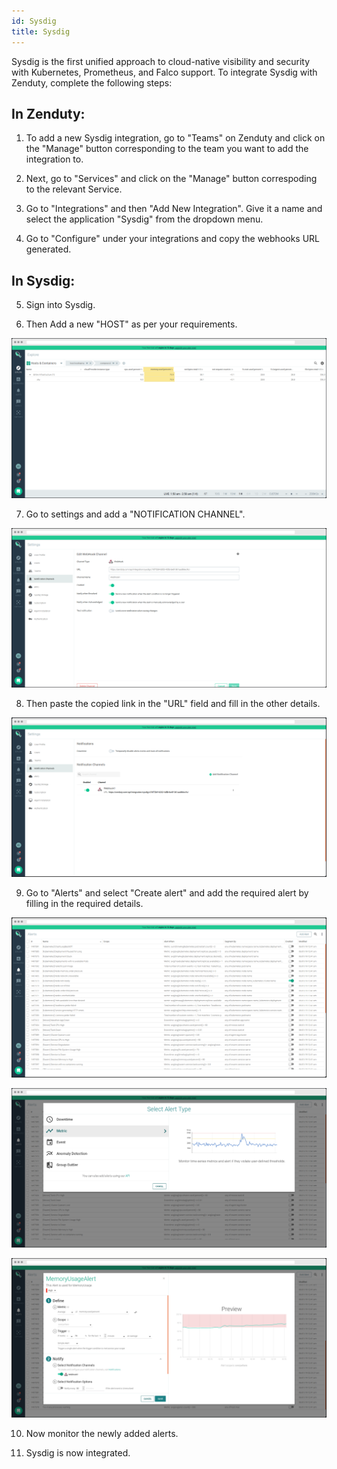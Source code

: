 ```yaml
---
id: Sysdig
title: Sysdig
---
```

Sysdig is the first unified approach to cloud-native visibility and security with Kubernetes, Prometheus, and Falco support.
To integrate Sysdig with Zenduty, complete the following steps:

## In Zenduty:

1. To add a new Sysdig integration, go to "Teams" on Zenduty and click on the "Manage" button corresponding to the team you want to add the integration to.

2. Next, go to "Services" and click on the "Manage" button correspoding to the relevant Service.

3. Go to "Integrations" and then "Add New Integration". Give it a name and select the application "Sysdig" from the dropdown menu.

4. Go to "Configure" under your integrations and copy the webhooks URL generated. 

## In Sysdig:

5. Sign into Sysdig.

6. Then Add a new "HOST" as per your requirements.

![](/img/Integrations/Sysdig/1.png)

7. Go to settings and add a "NOTIFICATION CHANNEL".

![](/img/Integrations/Sysdig/2.png)

8. Then paste the copied link in the "URL" field and fill in the other details. 

![](/img/Integrations/Sysdig/3.png)

9. Go to "Alerts" and select "Create alert" and add the required alert by filling in the required details.

![](/img/Integrations/Sysdig/4.png)

![](/img/Integrations/Sysdig/5.png)

![](/img/Integrations/Sysdig/6.png)

10. Now monitor the newly added alerts.

11. Sysdig is now integrated. 